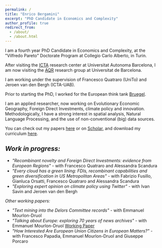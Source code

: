 ```yaml
---
permalink: /
title: "Enrico Bergamini"
excerpt: "PhD Candidate in Economics and Complexity"
author_profile: true
redirect_from: 
  - /about/
  - /about.html
---
```


I am a fourth year PhD Candidate in Economics and Complexity, at the "Vilfredo Pareto" Doctorate Program at Collegio Carlo Alberto, in Turin.

After visiting the [ICTA](https://www.uab.cat/icta/) research center at Universitat Autonoma Barcelona, I am now visiting the [AQR](http://www.ub.edu/aqr/index.php) research group at Universitat de Barcelona. 

I am working under the supervision of Francesco Quatraro (UniTo) and Jeroen van den Bergh (ICTA-UAB).

Prior to starting the PhD, I worked for the European think tank [Bruegel](https://bruegel.org/author/enrico-bergamini). 

I am an applied researcher, now working on Evolutionary Economic Geography, Foreign Direct Investments, climate policy and innovation. 
Methodologically, I have a strong interest in spatial analysis, Natural Language Processing, and the use of non-conventional (big) data sources.

You can check out my papers [here](/publications) or on [Scholar](https://scholar.google.com/citations?user=qedxNoIAAAAJ&hl=en), and download my curriculum [here](/CV).


_Work in progress:_
------
* _"Recombinant novelty and Foreign Direct Investments: evidence from European Regions"_ - with Francesco Quatraro and Alessandra Scandura
* _"Every cloud has a green lining: FDIs, recombinant capabilities and green diversification in US Metropolitan Areas"_ - with Fabrizio Fusillo, Gianluca Orsatti, Francesco Quatraro and Alessandra Scandura
* _"Exploring expert opinion on climate policy using Twitter"_ - with Ivan Savin and Jeroen van den Bergh


_Other working papers:_
* _"Text mining into the Delors Committee records"_ - with Emmanuel Mourlon-Druol
* _"Talking about Europe: exploring 70 years of news archives"_ - with Emmanuel Mourlon-Druol [Working Paper](https://www.bruegel.org/2021/03/talking-about-europe-exploring-70-years-of-news-archives/)
* _"How Interested Are European Union Citizens in European Matters?"_ - with Francesco Papadia, Emmanuel Mourlon-Druol and Giuseppe Porcaro
